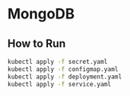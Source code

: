 # MongoDB

## How to Run
```sh
kubectl apply -f secret.yaml
kubectl apply -f configmap.yaml
kubectl apply -f deployment.yaml
kubectl apply -f service.yaml
```